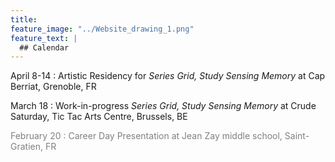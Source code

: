 ```yaml
---
title: 
feature_image: "../Website_drawing_1.png"
feature_text: |
  ## Calendar
---
```


April 8-14 : Artistic Residency for *Series Grid, Study Sensing Memory*  at Cap Berriat, Grenoble, FR

March 18 : Work-in-progress *Series Grid, Study Sensing Memory* at Crude Saturday, Tic Tac Arts Centre, Brussels, BE

<span style="color:gray">February 20 : Career Day Presentation at Jean Zay middle school, Saint-Gratien, FR</span>
